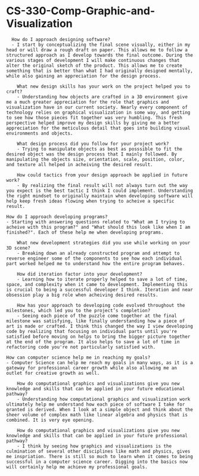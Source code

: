 # CS-330-Comp-Graphic-and-Visualization


      How do I approach designing software?
      - I start by conceptualizing the final scene visually, either in my head or will draw a rough draft on paper. This allows me to follow a structured approach as I develop towards the final outcome. During the various stages of development I will make continuous changes that alter the original sketch of the product. This allows me to create something that is better than what I had originally designed mentally, while also gaining an appreciation for the design process. 
    
        What new design skills has your work on the project helped you to craft?
        - Understanding how objects are crafted in a 3D environment give me a much greater appreciation for the role that graphics and visualization have in our current society. Nearly every component of technology relies on graphical visualization in some way, and getting to see how those pieces fit together was very humbling. This fresh perspective helped improve my design skills by giving me a better appreciation for the meticulous detail that goes into building visual environments and objects. 
        
        What design process did you follow for your project work?
        - Trying to manipulate objects as best as posssible to fit the desired object was the design process that I mainly followed. By manipulating the objects size, orientation, scale, position, color, and texture all helped in acheiving the desired result. 
        
        How could tactics from your design approach be applied in future work?
        - By realizing the final result will not always turn out the way you expect is the best tactic I think I could implement. Understanding the right mindset to originally maintain when developing software will help keep fresh ideas flowing when trying to acheive a specific result. 
        
    How do I approach developing programs?
    - Starting with answering questions related to "What am I trying to acheive with this program?" and "What should this look like when I am finished?". Each of these help me when developing programs. 
    
        What new development strategies did you use while working on your 3D scene?
        - Breaking down an already constructed program and attempt to reverse engineer some of the components to see how each individual part worked helped me to understand how the entire program behaves. 
        
        How did iteration factor into your development?
        - Learning how to iterate properly helped to save a lot of time, space, and complexity when it came to development. Implementing this is crucial to being a successful developer I think. Iteration and near obsession play a big role when acheiving desired results. 
        
        How has your approach to developing code evolved throughout the milestones, which led you to the project’s completion?
        - Seeing each piece of the puzzle come together at the final milestone was satisfying, like finally understanding how a piece of art is made or crafted. I think this changed the way I view developing code by realizing that focusing on individual parts until you're satisfied before moving on helps to bring the bigger picture together at the end of the program. It also helps to save a lot of time in refactoring code you're not particularly satisfied with. 
        
    How can computer science help me in reaching my goals?
    - Computer Science can help me reach my goals in many ways, as it is a gateway for professional career growth while also allowing me an outlet for creative growth as well. 
    
        How do computational graphics and visualizations give you new knowledge and skills that can be applied in your future educational pathway?
        - Understanding how computational graphics and visualization work ultimately help me understand how each piece of software I take for granted is derived. When I look at a simple object and think about the sheer volume of complex math like linear algebra and physics that is combined. It is very eye opening. 
        
        How do computational graphics and visualizations give you new knowledge and skills that can be applied in your future professional pathway?
        - I think by seeing how graphics and visualizations is the culmination of several other disciplines like math and physics, gives me inspriation. There is still so much to learn when it comes to being successful in a computer science career. Digging into the basics now will certainly help me achieve my professional goals. 
